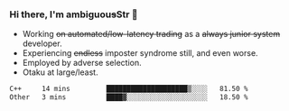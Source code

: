 ### Hi there, I'm ambiguou~~s~~Str 👋

<!--
**ambiguoustexture/ambiguoustexture** is a ✨ _special_ ✨ repository because its `README.md` (this file) appears on your GitHub profile.

Here are some ideas to get you started:
-->
- Working ~~on automated/low-latency trading~~ as a ~~always junior system~~ developer.
- Experiencing ~~endless~~ imposter syndrome still, and even worse.
- Employed by adverse selection.
- Otaku at large/least.

<!--START_SECTION:waka-->

```txt
C++     14 mins         ████████████████████▒░░░░   81.50 %
Other   3 mins          ████▓░░░░░░░░░░░░░░░░░░░░   18.50 %
```

<!--END_SECTION:waka-->
